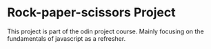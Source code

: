 # Rock-paper-scissors Project

This project is part of the odin project course. Mainly focusing on the fundamentals of javascript as a refresher.
